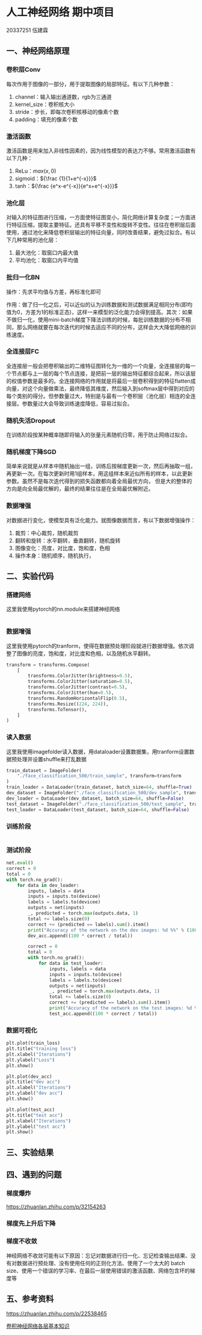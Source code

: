 # 人工神经网络 期中项目

20337251 伍建霖

## 一、神经网络原理

### 卷积层Conv

每次作用于图像的一部分，用于提取图像的局部特征。有以下几种参数：

1. channel：输入输出通道数，rgb为三通道
2. kernel_size：卷积核大小
3. stride：步长，即每次卷积核移动的像素个数
4. padding：填充的像素个数

### 激活函数

激活函数是用来加入非线性因素的，因为线性模型的表达力不够。常用激活函数有以下几种：

1. ReLu：${max(x, 0)}$
2. sigmoid：${\frac {1}{1+e^{-x}}}$
3. tanh：${\frac {e^x-e^{-x}}{e^x+e^{-x}}}$

### 池化层

对输入的特征图进行压缩，一方面使特征图变小，简化网络计算复杂度；一方面进行特征压缩，提取主要特征。还具有平移不变性和旋转不变性。往往在卷积层后面使用，通过池化来降低卷积层输出的特征向量，同时改善结果，避免过拟合。有以下几种常用的池化层：

1. 最大池化：取窗口内最大值
2. 平均池化：取窗口内平均值

### 批归一化BN

操作：先求平均值与方差，再标准化即可

作用：做了归一化之后，可以近似的认为训练数据和测试数据满足相同分布(即均值为0，方差为1的标准正态)，这样一来模型的泛化能力会得到提高。其次：如果不做归一化，使用mini-batch梯度下降法训练的时候，每批训练数据的分布不相同，那么网络就要在每次迭代的时候去适应不同的分布，这样会大大降低网络的训练速度。

### 全连接层FC

全连接层一般会把卷积输出的二维特征图转化为一维的一个向量，全连接层的每一个节点都与上一层的每个节点连接，是把前一层的输出特征都综合起来，所以该层的权值参数是最多的。全连接网络的作用就是将最后一层卷积得到的特征flatten成向量，对这个向量做乘法，最终降低其维度，然后输入到softmax层中得到对应的每个类别的得分。但参数量过大，特别是与最有一个卷积层（池化层）相连的全连接层。参数量过大会导致训练速度降低，容易过拟合。

### 随机失活Dropout

在训练阶段按某种概率随即将输入的张量元素随机归零，用于防止网络过拟合。

### 随机梯度下降SGD

简单来说就是从样本中随机抽出一组，训练后按梯度更新一次，然后再抽取一组，再更新一次。在每次更新时用1组样本，用这组样本来近似所有的样本，以此更新参数。虽然不是每次迭代得到的损失函数都向着全局最优方向， 但是大的整体的方向是向全局最优解的，最终的结果往往是在全局最优解附近。

### 数据增强

对数据进行变化，使模型具有泛化能力。就图像数据而言，有以下数据增强操作：

1. 裁剪：中心裁剪，随机裁剪
2. 翻转和旋转：水平翻转，垂直翻转，随机旋转
3. 图像变化：亮度，对比度，饱和度，色相
4. 操作本身：随机顺序，随机执行，

## 二、实验代码

### 搭建网络

这里我使用pytorch的nn.module来搭建神经网络

```python
```



### 数据增强

这里我使用pytorch的tranform，使得在数据预处理阶段就进行数据增强。依次调整了图像的亮度，饱和度，对比度和色相，以及随机水平翻转。

```python
transform = transforms.Compose(
    [
        transforms.ColorJitter(brightness=0.5),
        transforms.ColorJitter(saturation=0.5),
        transforms.ColorJitter(contrast=0.5),
        transforms.ColorJitter(hue=0.5),
        transforms.RandomHorizontalFlip(0.5),
        transforms.Resize((224, 224)),
        transforms.ToTensor(),
    ]
)
```



### 读入数据

这里我使用imagefolder读入数据，用dataloader设置数据集，用tranform设置数据预处理并设置shuffle来打乱数据

```python
train_dataset = ImageFolder(
    "./face_classification_500/train_sample", transform=transform
)
train_loader = DataLoader(train_dataset, batch_size=64, shuffle=True)
dev_dataset = ImageFolder("./face_classification_500/dev_sample", transform=transform)
dev_loader = DataLoader(dev_dataset, batch_size=64, shuffle=False)
test_dataset = ImageFolder("./face_classification_500/test_sample", transform=transform)
test_loader = DataLoader(test_dataset, batch_size=64, shuffle=False)
```



### 训练阶段



```python
```



### 测试阶段



```python
net.eval()
correct = 0
total = 0
with torch.no_grad():
    for data in dev_loader:
        inputs, labels = data
        inputs = inputs.to(devicee)
        labels = labels.to(devicee)
        outputs = net(inputs)
        _, predicted = torch.max(outputs.data, 1)
        total += labels.size(0)
        correct += (predicted == labels).sum().item()
        print("Accuracy of the network on the dev images: %d %%" % (100 * correct / total))
        dev_acc.append((100 * correct / total))

        correct = 0
        total = 0
        with torch.no_grad():
            for data in test_loader:
                inputs, labels = data
                inputs = inputs.to(devicee)
                labels = labels.to(devicee)
                outputs = net(inputs)
                _, predicted = torch.max(outputs.data, 1)
                total += labels.size(0)
                correct += (predicted == labels).sum().item()
                print("Accuracy of the network on the test images: %d %%" % (100 * correct / total))
                test_acc.append((100 * correct / total))
```



### 数据可视化



```python
plt.plot(train_loss)
plt.title("training loss")
plt.xlabel("Iterations")
plt.ylabel("Loss")
plt.show()

plt.plot(dev_acc)
plt.title("dev acc")
plt.xlabel("Iterations")
plt.ylabel("dev acc")
plt.show()

plt.plot(test_acc)
plt.title("test acc")
plt.xlabel("Iterations")
plt.ylabel("test acc")
plt.show()
```





## 三、实验结果



## 四、遇到的问题

### 梯度爆炸

https://zhuanlan.zhihu.com/p/32154263

### 梯度先上升后下降



### 梯度不收敛

神经网络不收敛可能有以下原因：忘记对数据进行归一化、忘记检查输出结果、没有对数据进行预处理、没有使用任何的正则化方法、使用了一个太大的 batch size、使用一个错误的学习率、在最后一层使用错误的激活函数、网络包含坏的梯度等

## 五、参考资料

https://zhuanlan.zhihu.com/p/22538465

[卷积神经网络各层基本知识](https://blog.csdn.net/zong596568821xp/article/details/80459968?utm_medium=distribute.pc_relevant.none-task-blog-2~default~baidujs_baidulandingword~default-0-80459968-blog-89343769.235^v35^pc_relevant_increate_t0_download_v2_base&spm=1001.2101.3001.4242.1&utm_relevant_index=1)